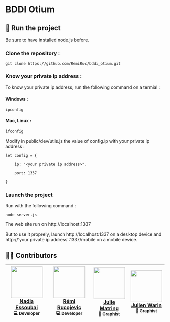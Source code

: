 # BDDI Otium

## 🏃  Run the project
Be sure to have installed node.js before.

### Clone the repository :

    git clone https://github.com/RemiRuc/bddi_otium.git

### Know your private ip address :

To know your private ip address, run the following command on a termial :

#### Windows :

    ipconfig
    
#### Mac, Linux :

    ifconfig

Modify in public/dev/utils.js the value of config.ip with your private ip address :

    let config = {

		ip: "<your private ip address>",

		port: 1337

	}

### Launch the project

Run with the following command :

    node server.js
    
The web site run on http://localhost:1337

But to use it proprely, launch http://localhost:1337 on a desktop device and http://'your private ip address':1337/mobile on a mobile device.

## 👩‍🎨  Contributors

| <img src="https://avatars3.githubusercontent.com/u/36816385?s=400&v=4" width=100><br>[Nadia Essoubai](https://nadia-essoubai.fr/)<br><sub>💻 Developer</sub> | <img src="https://avatars1.githubusercontent.com/u/38033594?s=460&v=4" width=100><br>[Rémi Rucojevic](https://remiruc.com)<br><sub>💻 Developer</sub> | <img src="https://media.licdn.com/dms/image/C5603AQGkD-oozpO4GA/profile-displayphoto-shrink_800_800/0?e=1559174400&v=beta&t=2vSFd-4Mm326oZgxR1MVpRv6QqCeMNZlr7bJTR3Pkvk" width=100><br>[Julie Matring](https://www.linkedin.com/in/julie-marting-1b231b101/)<br><sub>🎨 Graphist</sub> | <img src="https://media.licdn.com/dms/image/C5603AQECAU1GVPktsQ/profile-displayphoto-shrink_800_800/0?e=1560988800&v=beta&t=wuvxVn77pePHC1hyB4-GebdiQjhjjJ4-ZGKIpS3FUP4" width=100><br>[Julien Warin](https://www.linkedin.com/in/jlnwrn/)<br><sub>🎨 Graphist</sub> |
|--|--|--|--|
